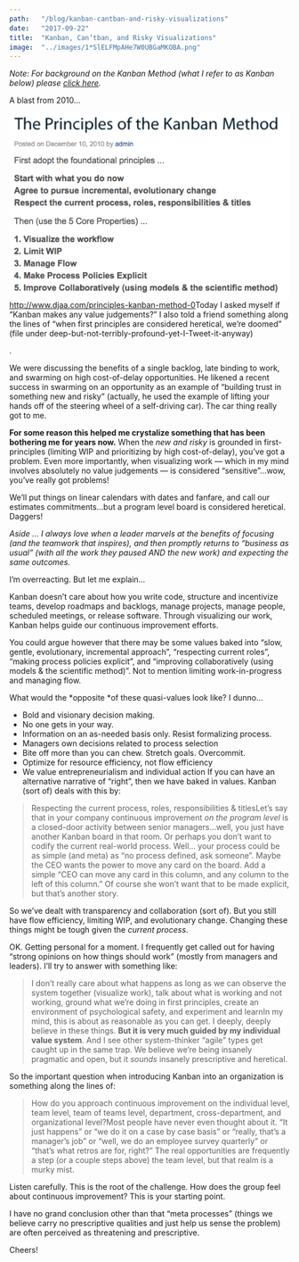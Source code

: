 ```yaml
---
path:	"/blog/kanban-cantban-and-risky-visualizations"
date:	"2017-09-22"
title:	"Kanban, Can’tban, and Risky Visualizations"
image:	"../images/1*SlELFMpAHe7W0UBGaMKOBA.png"
---
```


*Note: For background on the Kanban Method (what I refer to as Kanban below) please *[*click here*](http://www.djaa.com/principles-kanban-method-0)*.*

A blast from 2010…

![](../images/1*SlELFMpAHe7W0UBGaMKOBA.png)<http://www.djaa.com/principles-kanban-method-0>Today I asked myself if “Kanban makes any value judgements?” I also told a friend something along the lines of “when first principles are considered heretical, we’re doomed” (file under deep-but-not-terribly-profound-yet-I-Tweet-it-anyway)

.

We were discussing the benefits of a single backlog, late binding to work, and swarming on high cost-of-delay opportunities. He likened a recent success in swarming on an opportunity as an example of “building trust in something new and risky” (actually, he used the example of lifting your hands off of the steering wheel of a self-driving car). The car thing really got to me.

**For some reason this helped me crystalize something that has been bothering me for years now.** When the *new and risky* is grounded in first-principles (limiting WIP and prioritizing by high cost-of-delay), you’ve got a problem. Even more importantly, when visualizing work — which in my mind involves absolutely no value judgements — is considered “sensitive”…wow, you’ve really got problems!

We’ll put things on linear calendars with dates and fanfare, and call our estimates commitments…but a program level board is considered heretical. Daggers!

*Aside … I always love when a leader marvels at the benefits of focusing (and the teamwork that inspires), and then promptly returns to “business as usual” (with all the work they paused AND the new work) and expecting the same outcomes.*

I’m overreacting. But let me explain…

Kanban doesn’t care about how you write code, structure and incentivize teams, develop roadmaps and backlogs, manage projects, manage people, scheduled meetings, or release software. Through visualizing our work, Kanban helps guide our continuous improvement efforts.

You could argue however that there may be some values baked into “slow, gentle, evolutionary, incremental approach”, “respecting current roles”, “making process policies explicit”, and “improving collaboratively (using models & the scientific method)”. Not to mention limiting work-in-progress and managing flow.

What would the *opposite *of these quasi-values look like? I dunno…

* Bold and visionary decision making.
* No one gets in your way.
* Information on an as-needed basis only. Resist formalizing process.
* Managers own decisions related to process selection
* Bite off more than you can chew. Stretch goals. Overcommit.
* Optimize for resource efficiency, not flow efficiency
* We value entrepreneurialism and individual action
If you can have an alternative narrative of “right”, then we have baked in values. Kanban (sort of) deals with this by:


> Respecting the current process, roles, responsibilities & titlesLet’s say that in your company continuous improvement *on the program level* is a closed-door activity between senior managers…well, you just have another Kanban board in that room. Or perhaps you don’t want to codify the current real-world process. Well… your process could be as simple (and meta) as “no process defined, ask someone”. Maybe the CEO wants the power to move any card on the board. Add a simple “CEO can move any card in this column, and any column to the left of this column.” Of course she won’t want that to be made explicit, but that’s another story.

So we’ve dealt with transparency and collaboration (sort of). But you still have flow efficiency, limiting WIP, and evolutionary change. Changing these things might be tough given the *current process*.

OK. Getting personal for a moment. I frequently get called out for having “strong opinions on how things should work” (mostly from managers and leaders). I’ll try to answer with something like:


> I don’t really care about what happens as long as we can observe the system together (visualize work), talk about what is working and not working, ground what we’re doing in first principles, create an environment of psychological safety, and experiment and learnIn my mind, this is about as reasonable as you can get. I deeply, deeply believe in these things. **But it is very much guided by my individual value system**. And I see other system-thinker “agile” types get caught up in the same trap. We believe we’re being insanely pragmatic and open, but it *sounds* insanely prescriptive and heretical.

So the important question when introducing Kanban into an organization is something along the lines of:


> How do you approach continuous improvement on the individual level, team level, team of teams level, department, cross-department, and organizational level?Most people have never even thought about it. “It just happens” or “we do it on a case by case basis” or “really, that’s a manager’s job” or “well, we do an employee survey quarterly” or “that’s what retros are for, right?” The real opportunities are frequently a step (or a couple steps above) the team level, but that realm is a murky mist.

Listen carefully. This is the root of the challenge. How does the group feel about continuous improvement? This is your starting point.

I have no grand conclusion other than that “meta processes” (things we believe carry no prescriptive qualities and just help us sense the problem) are often perceived as threatening and prescriptive.

Cheers!

